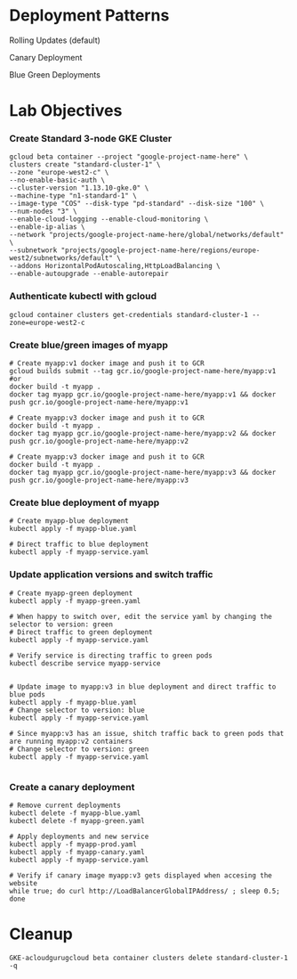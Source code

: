 
# Deployment Patterns

Rolling Updates (default)

Canary Deployment

Blue Green Deployments


# Lab Objectives

### Create Standard 3-node GKE Cluster
```buildoutcfg
gcloud beta container --project "google-project-name-here" \
clusters create "standard-cluster-1" \
--zone "europe-west2-c" \
--no-enable-basic-auth \
--cluster-version "1.13.10-gke.0" \
--machine-type "n1-standard-1" \
--image-type "COS" --disk-type "pd-standard" --disk-size "100" \
--num-nodes "3" \
--enable-cloud-logging --enable-cloud-monitoring \
--enable-ip-alias \
--network "projects/google-project-name-here/global/networks/default" \
--subnetwork "projects/google-project-name-here/regions/europe-west2/subnetworks/default" \
--addons HorizontalPodAutoscaling,HttpLoadBalancing \
--enable-autoupgrade --enable-autorepair
```

### Authenticate kubectl with gcloud
```buildoutcfg
gcloud container clusters get-credentials standard-cluster-1 --zone=europe-west2-c
```

### Create blue/green images of myapp
```buildoutcfg
# Create myapp:v1 docker image and push it to GCR
gcloud builds submit --tag gcr.io/google-project-name-here/myapp:v1
#or
docker build -t myapp .
docker tag myapp gcr.io/google-project-name-here/myapp:v1 && docker push gcr.io/google-project-name-here/myapp:v1

# Create myapp:v3 docker image and push it to GCR
docker build -t myapp .
docker tag myapp gcr.io/google-project-name-here/myapp:v2 && docker push gcr.io/google-project-name-here/myapp:v2

# Create myapp:v3 docker image and push it to GCR
docker build -t myapp .
docker tag myapp gcr.io/google-project-name-here/myapp:v3 && docker push gcr.io/google-project-name-here/myapp:v3

```

### Create blue deployment of myapp
```buildoutcfg
# Create myapp-blue deployment
kubectl apply -f myapp-blue.yaml

# Direct traffic to blue deployment
kubectl apply -f myapp-service.yaml
```

### Update application versions and switch traffic
```buildoutcfg
# Create myapp-green deployment
kubectl apply -f myapp-green.yaml

# When happy to switch over, edit the service yaml by changing the selector to version: green
# Direct traffic to green deployment
kubectl apply -f myapp-service.yaml

# Verify service is directing traffic to green pods
kubectl describe service myapp-service


# Update image to myapp:v3 in blue deployment and direct traffic to blue pods
kubectl apply -f myapp-blue.yaml
# Change selector to version: blue
kubectl apply -f myapp-service.yaml

# Since myapp:v3 has an issue, shitch traffic back to green pods that are running myapp:v2 containers
# Change selector to version: green
kubectl apply -f myapp-service.yaml


```

### Create a canary deployment
```buildoutcfg
# Remove current deployments
kubectl delete -f myapp-blue.yaml
kubectl delete -f myapp-green.yaml

# Apply deployments and new service
kubectl apply -f myapp-prod.yaml
kubectl apply -f myapp-canary.yaml
kubectl apply -f myapp-service.yaml

# Verify if canary image myapp:v3 gets displayed when accesing the website
while true; do curl http://LoadBalancerGlobalIPAddress/ ; sleep 0.5; done

```

# Cleanup
```buildoutcfg
GKE-acloudgurugcloud beta container clusters delete standard-cluster-1 -q
```

